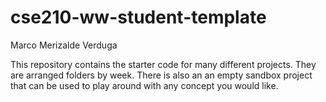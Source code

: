 # cse210-ww-student-template
Marco Merizalde Verduga

This repository contains the starter code for many different projects. They are arranged folders by week. There is also an an empty sandbox project that can be used to play around with any concept you would like.
